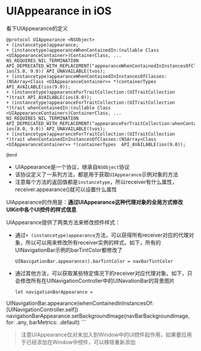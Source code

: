 # UIAppearance in iOS

看下UIAppearance的定义

```
@protocol UIAppearance <NSObject>
+ (instancetype)appearance;
+ (instancetype)appearanceWhenContainedIn:(nullable Class <UIAppearanceContainer>)ContainerClass, ... NS_REQUIRES_NIL_TERMINATION API_DEPRECATED_WITH_REPLACEMENT("appearanceWhenContainedInInstancesOfClasses:", ios(5.0, 9.0)) API_UNAVAILABLE(tvos);
+ (instancetype)appearanceWhenContainedInInstancesOfClasses:(NSArray<Class <UIAppearanceContainer>> *)containerTypes API_AVAILABLE(ios(9.0));
+ (instancetype)appearanceForTraitCollection:(UITraitCollection *)trait API_AVAILABLE(ios(8.0));
+ (instancetype)appearanceForTraitCollection:(UITraitCollection *)trait whenContainedIn:(nullable Class <UIAppearanceContainer>)ContainerClass, ... NS_REQUIRES_NIL_TERMINATION API_DEPRECATED_WITH_REPLACEMENT("appearanceForTraitCollection:whenContainedInInstancesOfClasses:", ios(8.0, 9.0)) API_UNAVAILABLE(tvos);
+ (instancetype)appearanceForTraitCollection:(UITraitCollection *)trait whenContainedInInstancesOfClasses:(NSArray<Class <UIAppearanceContainer>> *)containerTypes  API_AVAILABLE(ios(9.0));

@end
```

- UIAppearance是一个协议，继承自`NSObject`协议
- 该协议定义了一系列方法，都是用于获取`UIAppearance`示例对象的方法
- 注意每个方法的返回值都是`instancetype`，所以receiver有什么属性，receiver.appearance()就可以设置什么属性

UIAppearance的作用是：**通过UIAppearance这种代理对象的全局方式修改UIKit中各个UI控件的样式信息**

UIAppearance提供了两类方法来修改控件样式：

- 通过`+ (instancetype)appearance`方法，可以获得所有receiver对应的代理对象，所以可以用来修改所有receiver实例的样式，如下，所有的UINavigationBar示例的barTintColor都修改了
	
	```
	UINavigationBar.appearance().barTintColor = navBarTintColor
	```
- 通过其他方法，可以获取某些特定情况下的receiver对应代理对象。如下，只会修改所有在UINavigationController中的UINavationBar的背景图片
	
	```
	let navigationBarAppearance =
UINavigationBar.appearance(whenContainedInInstancesOf: [UINavigationController.self])
	navigationBarAppearance.setBackgroundImage(navBarBackgroundImage, for: .any, barMetrics: .default)
	```
	
> 注意UIAppearance仅对未加入到Window中的UI控件起作用，如果要应用于已经添加在Window中控件，可以移除重新添加